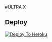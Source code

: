 #ULTRA X

## Deploy
[![Deploy To Heroku](https://www.herokucdn.com/deploy/button.svg)](https://dashboard.heroku.com/new?button-url=https%3A%2F%2Fgithub.com%2FAGENT47-BOT%2FHEROKU&template=https%3A%2F%2Fgithub.com%2FAGENT47-BOT%2FHEROKU)
